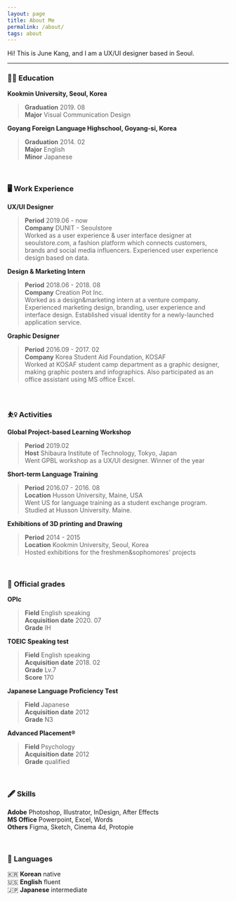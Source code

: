 ```yaml
---
layout: page
title: About Me
permalink: /about/
tags: about
---
```


Hi! This is June Kang, and I am a UX/UI designer based in Seoul.

---

### 🧑‍💻 **Education**

**Kookmin University, Seoul, Korea**

> **Graduation** 2019. 08 <br>
**Major** Visual Communication Design

**Goyang Foreign Language Highschool, Goyang-si, Korea**

> **Graduation** 2014. 02 <br>
**Major** English <br>
**Minor** Japanese

<br>

### 🖥 **Work Experience**

**UX/UI Designer**

> **Period** 2019.06 - now<br>
**Company** DUNIT - Seoulstore<br>
Worked as a user experience & user interface designer at seoulstore.com, a fashion platform which connects customers, brands and social media influencers. Experienced user experience design based on data.

**Design & Marketing Intern**

> **Period** 2018.06 - 2018. 08<br>
**Company** Creation Pot Inc.<br>
Worked as a design&marketing intern at a venture company. Experienced marketing design, branding, user experience and interface design. Established visual identity for a newly-launched application service.

**Graphic Designer**

> **Period** 2016.09 - 2017. 02<br>
**Company** Korea Student Aid Foundation, KOSAF<br>
Worked at KOSAF student camp department as a graphic designer, making graphic posters and infographics. Also participated as an office assistant using MS office Excel.

<br>

### ⛹️‍♀️ **Activities**

**Global Project-based Learning Workshop**

> **Period** 2019.02<br>
**Host** Shibaura Institute of Technology, Tokyo, Japan<br>
Went GPBL workshop as a UX/UI designer. Winner of the year

**Short-term Language Training**

> **Period** 2016.07 - 2016. 08<br>
**Location** Husson University, Maine, USA<br>
Went US for language training as a student exchange program. Studied at Husson University. Maine.

**Exhibitions of 3D printing and Drawing**

> **Period** 2014 - 2015<br>
**Location** Kookmin University, Seoul, Korea<br>
Hosted exhibitions for the freshmen&sophomores' projects

<br>

### 📒 **Official grades**

**OPIc**

> **Field** English speaking<br>
**Acquisition date** 2020. 07<br>
**Grade** IH

**TOEIC Speaking test**

> **Field** English speaking<br>
**Acquisition date** 2018. 02<br>
**Grade** Lv.7<br>
**Score** 170

**Japanese Language Proficiency Test**

> **Field** Japanese<br>
**Acquisition date** 2012<br>
**Grade** N3

**Advanced Placement®**

> **Field** Psychology<br>
**Acquisition date** 2012<br>
**Grade** qualified

<br>

### 🖋 **Skills**

**Adobe** Photoshop, Illustrator, InDesign, After Effects<br>
**MS Office** Powerpoint, Excel, Words<br>
**Others** Figma, Sketch, Cinema 4d, Protopie

<br>

### 💬 **Languages**

🇰🇷 **Korean** native<br>
🇺🇸 **English** fluent<br>
🇯🇵 **Japanese** intermediate<br>
